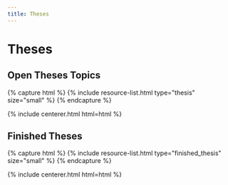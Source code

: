```yaml
---
title: Theses
---
```


# <i class="fas fa-tools"></i>Theses

<!-- section break -->


## Open Theses Topics

{% capture html %}
{% include resource-list.html type="thesis" size="small" %}
{% endcapture %}

{% include centerer.html html=html %}

<!-- 
## Ongoing Theses
{% capture html %}
{% include resource-list.html type="ongoing_thesis" size="small" %}
{% endcapture %}

{% include centerer.html html=html %}
-->

## Finished Theses
{% capture html %}
{% include resource-list.html type="finished_thesis" size="small" %}
{% endcapture %}

{% include centerer.html html=html %}
